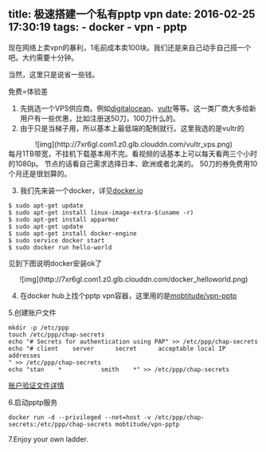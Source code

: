 title: 极速搭建一个私有pptp vpn
date: 2016-02-25 17:30:19
tags:
    - docker
    - vpn
    - pptp
---
现在网络上卖vpn的暴利，1毛前成本卖100块。我们还是来自己动手自己搭一个吧。大约需要十分钟。
<!-- more -->

当然，这里只是说省一些钱。

免费=体验差

1. 先挑选一个VPS供应商。例如[digitalocean](https://www.digitalocean.com/)、[vultr](https://www.vultr.com/)等等。这一类厂商大多给新用户有一些优惠，比如注册送50刀，100刀什么的。
2. 由于只是当梯子用，所以基本上最低端的配制就行。这里我选的是vultr的
<center>
![img](http://7xr6gl.com1.z0.glb.clouddn.com/vultr_vps.png)
</center>
每月1TB带宽，不挂机下载基本用不完。看视频的话基本上可以每天看两三个小时的1080p。
节点的话看自己需求选择日本、欧洲或者北美的。
50刀的券免费用10个月还是很划算的。

3. 我们先来装一个docker，详见[docker.io](https://docs.docker.com/engine/installation/linux/ubuntulinux/)

```
$ sudo apt-get update
$ sudo apt-get install linux-image-extra-$(uname -r)
$ sudo apt-get install apparmor
$ sudo apt-get update
$ sudo apt-get install docker-engine
$ sudo service docker start
$ sudo docker run hello-world
```
见到下图说明docker安装ok了
<center>
![img](http://7xr6gl.com1.z0.glb.clouddn.com/docker_helloworld.png)
</center>

4. 在docker hub上找个pptp vpn容器，这里用的是[mobtitude/vpn-pptp](https://hub.docker.com/r/mobtitude/vpn-pptp/)

5.创建账户文件
```
mkdir -p /etc/ppp
touch /etc/ppp/chap-secrets
echo "# Secrets for authentication using PAP" >> /etc/ppp/chap-secrets
echo "# client    server      secret      acceptable local IP addresses
" >> /etc/ppp/chap-secrets
echo "stan    *           smith    *" >> /etc/ppp/chap-secrets

```
[账户验证文件详情](https://hub.docker.com/r/mobtitude/vpn-pptp/)

6.启动pptp服务
```
docker run -d --privileged --net=host -v /etc/ppp/chap-secrets:/etc/ppp/chap-secrets mobtitude/vpn-pptp

```

7.Enjoy your own ladder.
